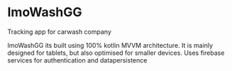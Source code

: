 # ImoWashGG
Tracking app for carwash company

ImoWashGG its built using 100% kotlin MVVM architecture.
It is mainly designed for tablets, but also optimised for smaller devices.
Uses firebase services for authentication and datapersistence 

